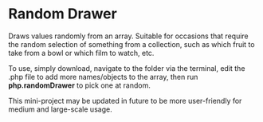 # Random Drawer

Draws values randomly from an array. Suitable for occasions that require the random selection of
something from a collection, such as which fruit to take from a bowl or which film to watch, etc.

To use, simply download, navigate to the folder via the terminal, edit the .php file to add more 
names/objects to the array, then run **php.randomDrawer** to pick one at random.

This mini-project may be updated in future to be more user-friendly for medium and large-scale usage.
